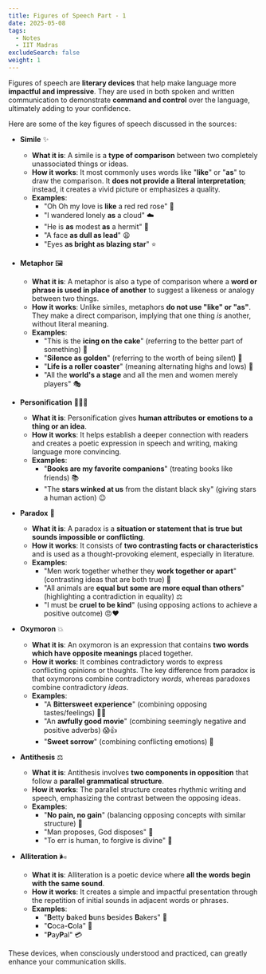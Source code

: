 ```yaml
---
title: Figures of Speech Part - 1
date: 2025-05-08
tags:
  - Notes 
  - IIT Madras
excludeSearch: false
weight: 1
---
```


Figures of speech are **literary devices** that help make language more **impactful and impressive**. They are used in both spoken and written communication to demonstrate **command and control** over the language, ultimately adding to your confidence.

Here are some of the key figures of speech discussed in the sources:

*   **Simile** ✨
    *   **What it is**: A simile is a **type of comparison** between two completely unassociated things or ideas.
    *   **How it works**: It most commonly uses words like "**like**" or "**as**" to draw the comparison. It **does not provide a literal interpretation**; instead, it creates a vivid picture or emphasizes a quality.
    *   **Examples**:
        *   "Oh Oh my love is **like** a red red rose" 🌹
        *   "I wandered lonely **as** a cloud" ☁️
        *   "He is **as** modest **as** a hermit" 🧘
        *   "A face **as dull as lead**" 😩
        *   "Eyes **as bright as blazing star**" ⭐

*   **Metaphor** 🖼️
    *   **What it is**: A metaphor is also a type of comparison where a **word or phrase is used in place of another** to suggest a likeness or analogy between two things.
    *   **How it works**: Unlike similes, metaphors **do not use "like" or "as"**. They make a direct comparison, implying that one thing *is* another, without literal meaning.
    *   **Examples**:
        *   "This is the **icing on the cake**" (referring to the better part of something) 🎂
        *   "**Silence as golden**" (referring to the worth of being silent) 🤫
        *   "**Life is a roller coaster**" (meaning alternating highs and lows) 🎢
        *   "All the **world's a stage** and all the men and women merely players" 🎭

*   **Personification** 🧑‍🤝‍🧑
    *   **What it is**: Personification gives **human attributes or emotions to a thing or an idea**.
    *   **How it works**: It helps establish a deeper connection with readers and creates a poetic expression in speech and writing, making language more convincing.
    *   **Examples**:
        *   "**Books are my favorite companions**" (treating books like friends) 📚
        *   "The **stars winked at us** from the distant black sky" (giving stars a human action) 😉

*   **Paradox** 🤔
    *   **What it is**: A paradox is a **situation or statement that is true but sounds impossible or conflicting**.
    *   **How it works**: It consists of **two contrasting facts or characteristics** and is used as a thought-provoking element, especially in literature.
    *   **Examples**:
        *   "Men work together whether they **work together or apart**" (contrasting ideas that are both true) 🤝
        *   "All animals are **equal but some are more equal than others**" (highlighting a contradiction in equality) ⚖️
        *   "I must be **cruel to be kind**" (using opposing actions to achieve a positive outcome) 😠❤️

*   **Oxymoron** 💥
    *   **What it is**: An oxymoron is an expression that contains **two words which have opposite meanings** placed together.
    *   **How it works**: It combines contradictory words to express conflicting opinions or thoughts. The key difference from paradox is that oxymorons combine contradictory *words*, whereas paradoxes combine contradictory *ideas*.
    *   **Examples**:
        *   "A **Bittersweet experience**" (combining opposing tastes/feelings) 🍫😭
        *   "An **awfully good movie**" (combining seemingly negative and positive adverbs) 😱👍
        *   "**Sweet sorrow**" (combining conflicting emotions) 🥲

*   **Antithesis** ⚖️
    *   **What it is**: Antithesis involves **two components in opposition** that follow a **parallel grammatical structure**.
    *   **How it works**: The parallel structure creates rhythmic writing and speech, emphasizing the contrast between the opposing ideas.
    *   **Examples**:
        *   "**No pain, no gain**" (balancing opposing concepts with similar structure) 💪
        *   "Man proposes, God disposes" 🤲
        *   "To err is human, to forgive is divine" 🙏

*   **Alliteration** 🌬️
    *   **What it is**: Alliteration is a poetic device where **all the words begin with the same sound**.
    *   **How it works**: It creates a simple and impactful presentation through the repetition of initial sounds in adjacent words or phrases.
    *   **Examples**:
        *   "**B**etty **b**aked **b**uns **b**esides **B**akers" 🥖
        *   "**C**oca-**C**ola" 🥤
        *   "**P**ay**P**al" 💳

These devices, when consciously understood and practiced, can greatly enhance your communication skills.